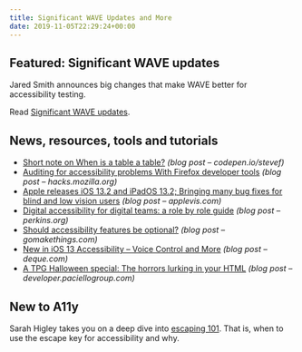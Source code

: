 ```yaml
---
title: Significant WAVE Updates and More
date: 2019-11-05T22:29:24+00:00
---
```


## Featured: Significant WAVE updates

Jared Smith announces big changes that make WAVE better for accessibility testing.

Read [Significant WAVE updates](https://webaim.org/blog/significant-wave-updates/).

## News, resources, tools and tutorials

* [Short note on When is a table a table?](https://codepen.io/stevef/post/short-note) _(blog post – codepen.io/stevef)_
* [Auditing for accessibility problems With Firefox developer tools](https://hacks.mozilla.org/2019/10/auditing-for-accessibility-problems-with-firefox-developer-tools/) _(blog post – hacks.mozilla.org)_
* [Apple releases iOS 13.2 and iPadOS 13.2; Bringing many bug fixes for blind and low vision users](https://www.applevis.com/blog/apple-releases-ios-132-and-ipados-132-bringing-many-bug-fixes-blind-and-low-vision-users) _(blog post – applevis.com)_
* [Digital accessibility for digital teams: a role by role guide](https://www.perkins.org/access/blog/digital-accessibility-for-digital-teams-a-role-by-role-guide) _(blog post – perkins.org)_
* [Should accessibility features be optional?](https://gomakethings.com/should-accessibility-features-be-optional/) _(blog post – gomakethings.com)_
* [New in iOS 13 Accessibility – Voice Control and More](https://www.deque.com/blog/new-in-ios-13-accessibility-voice-control-and-more/) _(blog post – deque.com)_
* [A TPG Halloween special: The horrors lurking in your HTML](https://developer.paciellogroup.com/blog/2019/10/a-tpg-halloween-special-the-horrors-lurking-in-your-html/) _(blog post – developer.paciellogroup.com)_

## New to A11y

Sarah Higley takes you on a deep dive into [escaping 101](https://sarahmhigley.com/writing/escaping-101/). That is, when to use the escape key for accessibility and why.